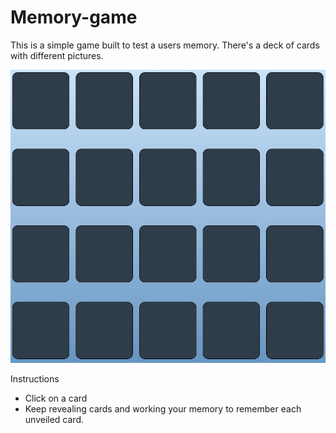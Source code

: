# Memory-game

This is a simple game built to test a users memory. There's a deck of cards with different pictures. 

<img alt="Logo" src="https://github.com/ptaszek1/Memory-game/blob/master/img/memoryGame.jpg" width="600">



Instructions
<ul>
<li>Click on a card</li>
<li>Keep revealing cards and working your memory to remember each unveiled card.</li>
</ul>

    